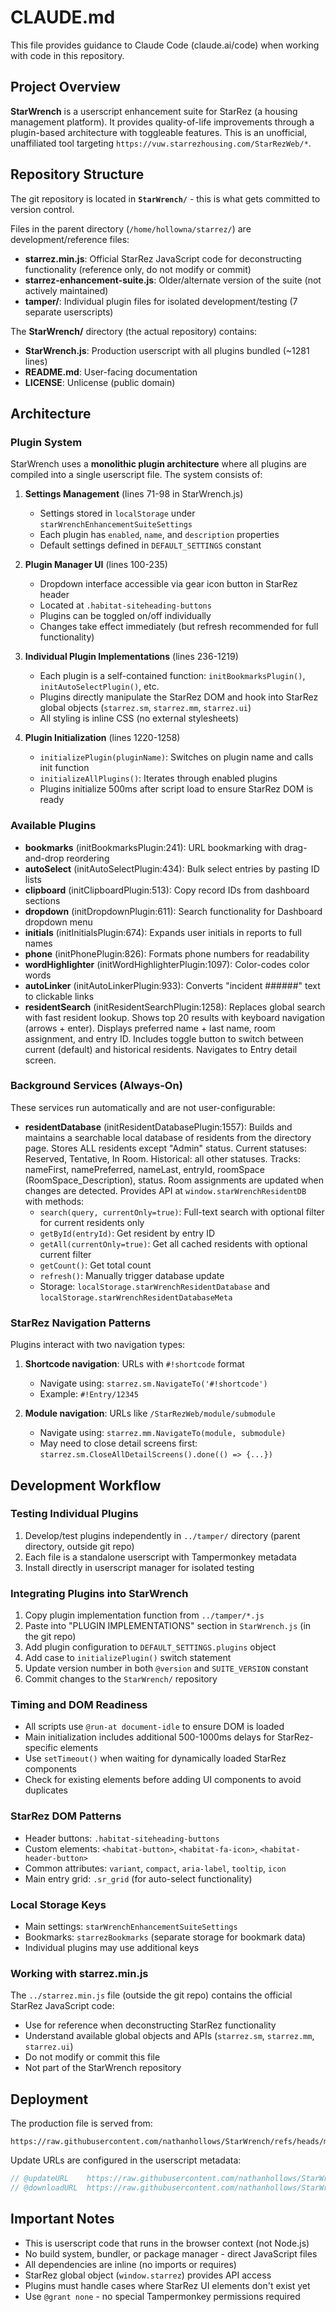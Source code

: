 # CLAUDE.md

This file provides guidance to Claude Code (claude.ai/code) when working with code in this repository.

## Project Overview

**StarWrench** is a userscript enhancement suite for StarRez (a housing management platform). It provides quality-of-life improvements through a plugin-based architecture with toggleable features. This is an unofficial, unaffiliated tool targeting `https://vuw.starrezhousing.com/StarRezWeb/*`.

## Repository Structure

The git repository is located in **`StarWrench/`** - this is what gets committed to version control.

Files in the parent directory (`/home/hollowna/starrez/`) are development/reference files:
- **starrez.min.js**: Official StarRez JavaScript code for deconstructing functionality (reference only, do not modify or commit)
- **starrez-enhancement-suite.js**: Older/alternate version of the suite (not actively maintained)
- **tamper/**: Individual plugin files for isolated development/testing (7 separate userscripts)

The **StarWrench/** directory (the actual repository) contains:
- **StarWrench.js**: Production userscript with all plugins bundled (~1281 lines)
- **README.md**: User-facing documentation
- **LICENSE**: Unlicense (public domain)

## Architecture

### Plugin System

StarWrench uses a **monolithic plugin architecture** where all plugins are compiled into a single userscript file. The system consists of:

1. **Settings Management** (lines 71-98 in StarWrench.js)
   - Settings stored in `localStorage` under `starWrenchEnhancementSuiteSettings`
   - Each plugin has `enabled`, `name`, and `description` properties
   - Default settings defined in `DEFAULT_SETTINGS` constant

2. **Plugin Manager UI** (lines 100-235)
   - Dropdown interface accessible via gear icon button in StarRez header
   - Located at `.habitat-siteheading-buttons`
   - Plugins can be toggled on/off individually
   - Changes take effect immediately (but refresh recommended for full functionality)

3. **Individual Plugin Implementations** (lines 236-1219)
   - Each plugin is a self-contained function: `initBookmarksPlugin()`, `initAutoSelectPlugin()`, etc.
   - Plugins directly manipulate the StarRez DOM and hook into StarRez global objects (`starrez.sm`, `starrez.mm`, `starrez.ui`)
   - All styling is inline CSS (no external stylesheets)

4. **Plugin Initialization** (lines 1220-1258)
   - `initializePlugin(pluginName)`: Switches on plugin name and calls init function
   - `initializeAllPlugins()`: Iterates through enabled plugins
   - Plugins initialize 500ms after script load to ensure StarRez DOM is ready

### Available Plugins

- **bookmarks** (initBookmarksPlugin:241): URL bookmarking with drag-and-drop reordering
- **autoSelect** (initAutoSelectPlugin:434): Bulk select entries by pasting ID lists
- **clipboard** (initClipboardPlugin:513): Copy record IDs from dashboard sections
- **dropdown** (initDropdownPlugin:611): Search functionality for Dashboard dropdown menu
- **initials** (initInitialsPlugin:674): Expands user initials in reports to full names
- **phone** (initPhonePlugin:826): Formats phone numbers for readability
- **wordHighlighter** (initWordHighlighterPlugin:1097): Color-codes color words
- **autoLinker** (initAutoLinkerPlugin:933): Converts "incident ######" text to clickable links
- **residentSearch** (initResidentSearchPlugin:1258): Replaces global search with fast resident lookup. Shows top 20 results with keyboard navigation (arrows + enter). Displays preferred name + last name, room assignment, and entry ID. Includes toggle button to switch between current (default) and historical residents. Navigates to Entry detail screen.

### Background Services (Always-On)

These services run automatically and are not user-configurable:

- **residentDatabase** (initResidentDatabasePlugin:1557): Builds and maintains a searchable local database of residents from the directory page. Stores ALL residents except "Admin" status. Current statuses: Reserved, Tentative, In Room. Historical: all other statuses. Tracks: nameFirst, namePreferred, nameLast, entryId, roomSpace (RoomSpace_Description), status. Room assignments are updated when changes are detected. Provides API at `window.starWrenchResidentDB` with methods:
  - `search(query, currentOnly=true)`: Full-text search with optional filter for current residents only
  - `getById(entryId)`: Get resident by entry ID
  - `getAll(currentOnly=true)`: Get all cached residents with optional current filter
  - `getCount()`: Get total count
  - `refresh()`: Manually trigger database update
  - Storage: `localStorage.starWrenchResidentDatabase` and `localStorage.starWrenchResidentDatabaseMeta`

### StarRez Navigation Patterns

Plugins interact with two navigation types:

1. **Shortcode navigation**: URLs with `#!shortcode` format
   - Navigate using: `starrez.sm.NavigateTo('#!shortcode')`
   - Example: `#!Entry/12345`

2. **Module navigation**: URLs like `/StarRezWeb/module/submodule`
   - Navigate using: `starrez.mm.NavigateTo(module, submodule)`
   - May need to close detail screens first: `starrez.sm.CloseAllDetailScreens().done(() => {...})`

## Development Workflow

### Testing Individual Plugins

1. Develop/test plugins independently in `../tamper/` directory (parent directory, outside git repo)
2. Each file is a standalone userscript with Tampermonkey metadata
3. Install directly in userscript manager for isolated testing

### Integrating Plugins into StarWrench

1. Copy plugin implementation function from `../tamper/*.js`
2. Paste into "PLUGIN IMPLEMENTATIONS" section in `StarWrench.js` (in the git repo)
3. Add plugin configuration to `DEFAULT_SETTINGS.plugins` object
4. Add case to `initializePlugin()` switch statement
5. Update version number in both `@version` and `SUITE_VERSION` constant
6. Commit changes to the `StarWrench/` repository

### Timing and DOM Readiness

- All scripts use `@run-at document-idle` to ensure DOM is loaded
- Main initialization includes additional 500-1000ms delays for StarRez-specific elements
- Use `setTimeout()` when waiting for dynamically loaded StarRez components
- Check for existing elements before adding UI components to avoid duplicates

### StarRez DOM Patterns

- Header buttons: `.habitat-siteheading-buttons`
- Custom elements: `<habitat-button>`, `<habitat-fa-icon>`, `<habitat-header-button>`
- Common attributes: `variant`, `compact`, `aria-label`, `tooltip`, `icon`
- Main entry grid: `.sr_grid` (for auto-select functionality)

### Local Storage Keys

- Main settings: `starWrenchEnhancementSuiteSettings`
- Bookmarks: `starrezBookmarks` (separate storage for bookmark data)
- Individual plugins may use additional keys

### Working with starrez.min.js

The `../starrez.min.js` file (outside the git repo) contains the official StarRez JavaScript code:
- Use for reference when deconstructing StarRez functionality
- Understand available global objects and APIs (`starrez.sm`, `starrez.mm`, `starrez.ui`)
- Do not modify or commit this file
- Not part of the StarWrench repository

## Deployment

The production file is served from:
```
https://raw.githubusercontent.com/nathanhollows/StarWrench/refs/heads/main/StarWrench.js
```

Update URLs are configured in the userscript metadata:
```javascript
// @updateURL    https://raw.githubusercontent.com/nathanhollows/StarWrench/refs/heads/main/StarWrench.js
// @downloadURL  https://raw.githubusercontent.com/nathanhollows/StarWrench/refs/heads/main/StarWrench.js
```

## Important Notes

- This is userscript code that runs in the browser context (not Node.js)
- No build system, bundler, or package manager - direct JavaScript files
- All dependencies are inline (no imports or requires)
- StarRez global object (`window.starrez`) provides API access
- Plugins must handle cases where StarRez UI elements don't exist yet
- Use `@grant none` - no special Tampermonkey permissions required

